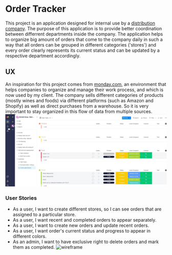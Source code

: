 # Order Tracker
This project is an application designed for internal use by a [distribution company](https://kolonakigroup.com/). The purpose of this application is to provide better coordination between differrent departments inside the company. The application helps to organize big amount of orders that come to the company daily in such a way that all orders can be grouped in different categories ('stores') and every order clearly represents its current status and can be updated by a respective department accordingly.

## UX
An inspiration for this project comes from [monday.com](https://monday.com/), an environment that helps companies to organize and manage their work process, and which is now used by my client. The company sells different categories of products (mostly wines and foods) via different platforms (such as Amazon and Shopify) as well as direct purchases from a warehouse. So it is very important to stay organized in this flow of data from multiple sources.
![monday](/images/monday.jpg)
 
### User Stories
* As a user, I want to create different stores, so I can see orders that are assigned to a particular store.
* As a user, I want recent and completed orders to appear separately.
* As a user, I want to create new orders and update recent orders.
* As a user, I want order's current status and progress to appear in different colors.
* As an admin, I want to have exclusive right to delete orders and mark them as completed.
![wireframe](/images/wireframe)
